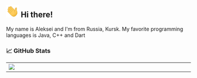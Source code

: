 ## <img src="https://raw.githubusercontent.com/PixelAlex/PixelAlex/master/wave.gif" width="35px"> Hi there! 

My name is Aleksei and I'm from Russia, Kursk. My favorite programming languages is Java, C++ and Dart

### 📈 GitHub Stats

<p align="center">
  <table>
  <tr>
      <td><img width="550px" align="left" src="https://github-readme-stats.vercel.app/api?username=PixelAlex&hide_border=true&count_private=false&layout=compact&hide_title=false&show_icons=true&theme=dark&icon_color=5194f0&bg_color=0d1117" /></td>
      <td><img width="550px" src="https://github-readme-stats.vercel.app/api/top-langs/?username=PixelAlex&layout=compact&hide=Makefile, CMake,JavaScript&hide_border=true&hide_title=false&theme=dark&icon_color=5194f0&bg_color=0d1117" /></td>
  </tr>   
</table>
</p>
<br />


